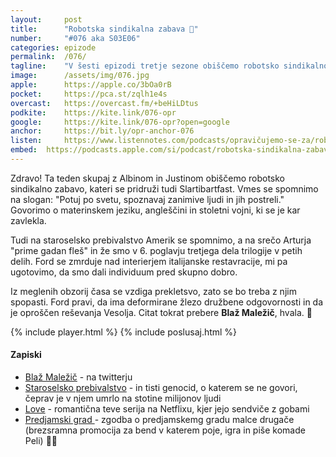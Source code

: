 ```yaml
---
layout: 	post
title:  	"Robotska sindikalna zabava 🦾"
number: 	"#076 aka S03E06"
categories:	epizode
permalink:	/076/
tagline: 	"V šesti epizodi tretje sezone obiščemo robotsko sindikalno zabavo, govorimo pa tudi o angleščini in stoletni vojni. Citat prebere Blaž Maležič."
image:		/assets/img/076.jpg
apple:		https://apple.co/3bOa0rB
pocket:		https://pca.st/zqlh1e4s
overcast:	https://overcast.fm/+beHiLDtus
podkite:	https://kite.link/076-opr
google:		https://kite.link/076-opr?open=google
anchor:		https://bit.ly/opr-anchor-076
listen:		https://www.listennotes.com/podcasts/opravičujemo-se-za/robotska-sindikalna-zabava--BJ2VkgitQZ/embed/
embed:	https://podcasts.apple.com/si/podcast/robotska-sindikalna-zabava/id1514750013?i=1000541069052
---
```


Zdravo! Ta teden skupaj z Albinom in Justinom obiščemo robotsko sindikalno zabavo, kateri se pridruži tudi Slartibartfast. Vmes se spomnimo na slogan: "Potuj po svetu, spoznavaj zanimive ljudi in jih postreli." Govorimo o materinskem jeziku, angleščini in stoletni vojni, ki se je kar zavlekla. 

Tudi na staroselsko prebivalstvo Amerik se spomnimo, a na srečo Arturja "prime gadan fleš" in že smo v 6. poglavju tretjega dela trilogije v petih delih. Ford se zmrduje nad interierjem italijanske restavracije, mi pa ugotovimo, da smo dali individuum pred skupno dobro. 

Iz meglenih obzorij časa se vzdiga prekletsvo, zato se bo treba z njim spopasti. Ford pravi, da ima deformirane žlezo družbene odgovornosti in da je oproščen reševanja Vesolja. Citat tokrat prebere **Blaž Maležič**, hvala. 🙏  

{% include player.html %}
{% include poslusaj.html %}

<!--break-->

#### Zapiski

- [Blaž Maležič](https://twitter.com/BlazMalezic) - na twitterju
- [Staroselsko prebivalstvo](https://en.wikipedia.org/wiki/Genocide_of_indigenous_peoples) - in tisti genocid, o katerem se ne govori, čeprav je v njem umrlo na stotine milijonov ljudi
- [Love](https://en.wikipedia.org/wiki/Love_(TV_series)) - romantična teve serija na Netflixu, kjer jejo sendviče z gobami
- [Predjamski grad ](https://www.youtube.com/watch?v=5v5WlE5Xvj8) - zgodba o predjamskemg gradu malce drugače (brezsramna promocija za bend v katerem poje, igra in piše komade Peli) 🎸🤘